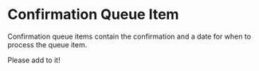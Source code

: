 # Confirmation Queue Item

Confirmation queue items contain the confirmation and a date for when to process the queue item.

Please add to it!
